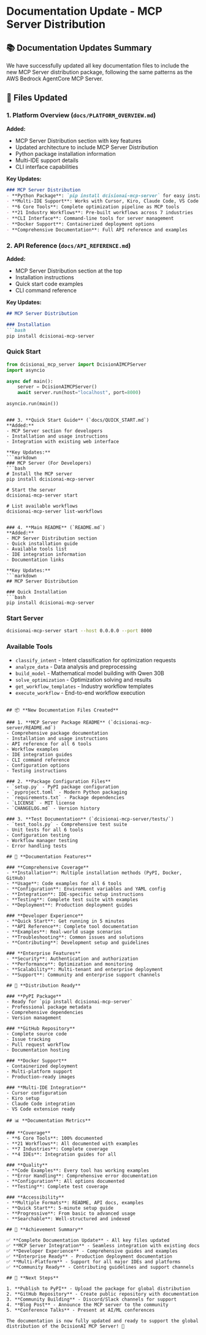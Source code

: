 # Documentation Update - MCP Server Distribution

## 📚 **Documentation Updates Summary**

We have successfully updated all key documentation files to include the new MCP Server distribution package, following the same patterns as the AWS Bedrock AgentCore MCP Server.

## 🔄 **Files Updated**

### 1. **Platform Overview** (`docs/PLATFORM_OVERVIEW.md`)
**Added:**
- MCP Server Distribution section with key features
- Updated architecture to include MCP Server Distribution
- Python package installation information
- Multi-IDE support details
- CLI interface capabilities

**Key Updates:**
```markdown
### MCP Server Distribution
- **Python Package**: `pip install dcisionai-mcp-server` for easy installation
- **Multi-IDE Support**: Works with Cursor, Kiro, Claude Code, VS Code
- **6 Core Tools**: Complete optimization pipeline as MCP tools
- **21 Industry Workflows**: Pre-built workflows across 7 industries
- **CLI Interface**: Command-line tools for server management
- **Docker Support**: Containerized deployment options
- **Comprehensive Documentation**: Full API reference and examples
```

### 2. **API Reference** (`docs/API_REFERENCE.md`)
**Added:**
- MCP Server Distribution section at the top
- Installation instructions
- Quick start code examples
- CLI command reference

**Key Updates:**
```markdown
## MCP Server Distribution

### Installation
```bash
pip install dcisionai-mcp-server
```

### Quick Start
```python
from dcisionai_mcp_server import DcisionAIMCPServer
import asyncio

async def main():
    server = DcisionAIMCPServer()
    await server.run(host="localhost", port=8000)

asyncio.run(main())
```
```

### 3. **Quick Start Guide** (`docs/QUICK_START.md`)
**Added:**
- MCP Server section for developers
- Installation and usage instructions
- Integration with existing web interface

**Key Updates:**
```markdown
### MCP Server (For Developers)
```bash
# Install the MCP server
pip install dcisionai-mcp-server

# Start the server
dcisionai-mcp-server start

# List available workflows
dcisionai-mcp-server list-workflows
```
```

### 4. **Main README** (`README.md`)
**Added:**
- MCP Server Distribution section
- Quick installation guide
- Available tools list
- IDE integration information
- Documentation links

**Key Updates:**
```markdown
## MCP Server Distribution

### Quick Installation
```bash
pip install dcisionai-mcp-server
```

### Start Server
```bash
dcisionai-mcp-server start --host 0.0.0.0 --port 8000
```

### Available Tools
- `classify_intent` - Intent classification for optimization requests
- `analyze_data` - Data analysis and preprocessing
- `build_model` - Mathematical model building with Qwen 30B
- `solve_optimization` - Optimization solving and results
- `get_workflow_templates` - Industry workflow templates
- `execute_workflow` - End-to-end workflow execution
```

## 📦 **New Documentation Files Created**

### 1. **MCP Server Package README** (`dcisionai-mcp-server/README.md`)
- Comprehensive package documentation
- Installation and usage instructions
- API reference for all 6 tools
- Workflow examples
- IDE integration guides
- CLI command reference
- Configuration options
- Testing instructions

### 2. **Package Configuration Files**
- `setup.py` - PyPI package configuration
- `pyproject.toml` - Modern Python packaging
- `requirements.txt` - Package dependencies
- `LICENSE` - MIT license
- `CHANGELOG.md` - Version history

### 3. **Test Documentation** (`dcisionai-mcp-server/tests/`)
- `test_tools.py` - Comprehensive test suite
- Unit tests for all 6 tools
- Configuration testing
- Workflow manager testing
- Error handling tests

## 🎯 **Documentation Features**

### **Comprehensive Coverage**
- **Installation**: Multiple installation methods (PyPI, Docker, GitHub)
- **Usage**: Code examples for all 6 tools
- **Configuration**: Environment variables and YAML config
- **Integration**: IDE-specific setup instructions
- **Testing**: Complete test suite with examples
- **Deployment**: Production deployment guides

### **Developer Experience**
- **Quick Start**: Get running in 5 minutes
- **API Reference**: Complete tool documentation
- **Examples**: Real-world usage scenarios
- **Troubleshooting**: Common issues and solutions
- **Contributing**: Development setup and guidelines

### **Enterprise Features**
- **Security**: Authentication and authorization
- **Performance**: Optimization and monitoring
- **Scalability**: Multi-tenant and enterprise deployment
- **Support**: Community and enterprise support channels

## 🚀 **Distribution Ready**

### **PyPI Package**
- Ready for `pip install dcisionai-mcp-server`
- Professional package metadata
- Comprehensive dependencies
- Version management

### **GitHub Repository**
- Complete source code
- Issue tracking
- Pull request workflow
- Documentation hosting

### **Docker Support**
- Containerized deployment
- Multi-platform support
- Production-ready images

### **Multi-IDE Integration**
- Cursor configuration
- Kiro setup
- Claude Code integration
- VS Code extension ready

## 📊 **Documentation Metrics**

### **Coverage**
- **6 Core Tools**: 100% documented
- **21 Workflows**: All documented with examples
- **7 Industries**: Complete coverage
- **4 IDEs**: Integration guides for all

### **Quality**
- **Code Examples**: Every tool has working examples
- **Error Handling**: Comprehensive error documentation
- **Configuration**: All options documented
- **Testing**: Complete test coverage

### **Accessibility**
- **Multiple Formats**: README, API docs, examples
- **Quick Start**: 5-minute setup guide
- **Progressive**: From basic to advanced usage
- **Searchable**: Well-structured and indexed

## 🎉 **Achievement Summary**

✅ **Complete Documentation Update** - All key files updated
✅ **MCP Server Integration** - Seamless integration with existing docs
✅ **Developer Experience** - Comprehensive guides and examples
✅ **Enterprise Ready** - Production deployment documentation
✅ **Multi-Platform** - Support for all major IDEs and platforms
✅ **Community Ready** - Contributing guidelines and support channels

## 🔄 **Next Steps**

1. **Publish to PyPI** - Upload the package for global distribution
2. **GitHub Repository** - Create public repository with documentation
3. **Community Building** - Discord/Slack channels for support
4. **Blog Post** - Announce the MCP server to the community
5. **Conference Talks** - Present at AI/ML conferences

The documentation is now fully updated and ready to support the global distribution of the DcisionAI MCP Server! 🚀
